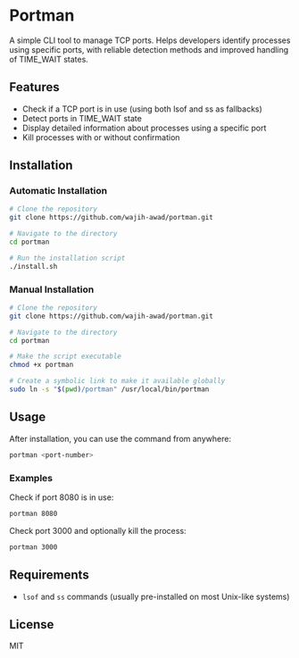 # Portman

A simple CLI tool to manage TCP ports. Helps developers identify processes using specific ports, with reliable detection methods and improved handling of TIME_WAIT states.

## Features

- Check if a TCP port is in use (using both lsof and ss as fallbacks)
- Detect ports in TIME_WAIT state
- Display detailed information about processes using a specific port
- Kill processes with or without confirmation

## Installation

### Automatic Installation

```bash
# Clone the repository
git clone https://github.com/wajih-awad/portman.git

# Navigate to the directory
cd portman

# Run the installation script
./install.sh
```

### Manual Installation

```bash
# Clone the repository
git clone https://github.com/wajih-awad/portman.git

# Navigate to the directory
cd portman

# Make the script executable
chmod +x portman

# Create a symbolic link to make it available globally
sudo ln -s "$(pwd)/portman" /usr/local/bin/portman
```

## Usage

After installation, you can use the command from anywhere:

```bash
portman <port-number>
```

### Examples

Check if port 8080 is in use:
```bash
portman 8080
```

Check port 3000 and optionally kill the process:
```bash
portman 3000
```

## Requirements

- `lsof` and `ss` commands (usually pre-installed on most Unix-like systems)

## License

MIT
